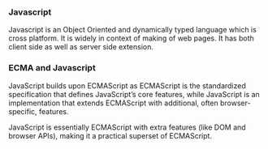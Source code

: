 ### Javascript
Javascript is an Object Oriented and dynamically typed language which is cross platform.
It is widely in context of making of web pages. It has both client side as well as server side extension.


### ECMA and Javascript
JavaScript builds upon ECMAScript as ECMAScript is the standardized specification that defines JavaScript’s core features, while JavaScript is an implementation that extends ECMAScript with additional, often browser-specific, features.

JavaScript is essentially ECMAScript with extra features (like DOM and browser APIs), making it a practical superset of ECMAScript.
